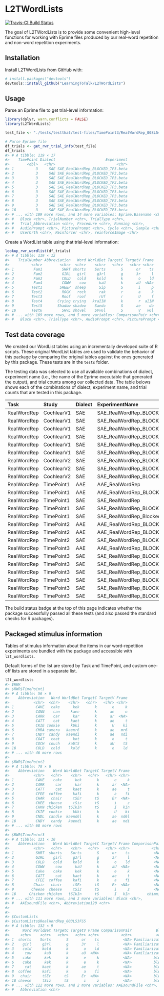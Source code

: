 
<!-- README.md is generated from README.Rmd. Please edit that file -->
L2TWordLists
============

[![Travis-CI Build Status](https://travis-ci.org/LearningToTalk/L2TWordLists.svg?branch=master)](https://travis-ci.org/LearningToTalk/L2TWordLists)

The goal of L2TWordLists is to provide some convenient high-level functions for working with Eprime files produced by our real-word repetition and non-word repetition experiments.

Installation
------------

Install L2TWordLists from GitHub with:

``` r
# install.packages("devtools")
devtools::install_github("LearningToTalk/L2TWordLists")
```

Usage
-----

Parse an Eprime file to get trial-level information:

``` r
library(dplyr, warn.conflicts = FALSE)
library(L2TWordLists)

test_file <- "./tests/testthat/test-files/TimePoint3/RealWordRep_008L54MS5.txt"

# Parse Eprime file
df_trials <- get_rwr_trial_info(test_file)
df_trials
#> # A tibble: 119 × 17
#>    TimePoint Dialect                       Experiment
#>        <dbl>   <chr>                            <chr>
#> 1          3     SAE SAE_RealWordRep_BLOCKED_TP3.beta
#> 2          3     SAE SAE_RealWordRep_BLOCKED_TP3.beta
#> 3          3     SAE SAE_RealWordRep_BLOCKED_TP3.beta
#> 4          3     SAE SAE_RealWordRep_BLOCKED_TP3.beta
#> 5          3     SAE SAE_RealWordRep_BLOCKED_TP3.beta
#> 6          3     SAE SAE_RealWordRep_BLOCKED_TP3.beta
#> 7          3     SAE SAE_RealWordRep_BLOCKED_TP3.beta
#> 8          3     SAE SAE_RealWordRep_BLOCKED_TP3.beta
#> 9          3     SAE SAE_RealWordRep_BLOCKED_TP3.beta
#> 10         3     SAE SAE_RealWordRep_BLOCKED_TP3.beta
#> # ... with 109 more rows, and 14 more variables: Eprime.Basename <chr>,
#> #   Block <chr>, TrialNumber <chr>, TrialType <chr>,
#> #   Trial_Abbreviation <chr>, Procedure <chr>, Running <chr>,
#> #   AudioPrompt <chr>, PicturePrompt <chr>, Cycle <chr>, Sample <chr>,
#> #   UserOrth <chr>, Reinforcer <chr>, reinforceImage <chr>
```

Create a WordList table using that trial-level information:

``` r
lookup_rwr_wordlist(df_trials)
#> # A tibble: 119 × 12
#>    TrialNumber Abbreviation   Word WorldBet TargetC TargetV Frame
#>          <chr>        <chr>  <chr>    <chr>   <chr>   <chr> <chr>
#> 1         Fam1         SHRT shorts    Sorts       S      or    ts
#> 2         Fam2         GIRL   girl     g3rl       g      3r     l
#> 3         Fam3         COLD   cold     kold       k       o    ld
#> 4         Fam4         COWW    cow      kaU       k      aU  <NA>
#> 5        Test1        SHEEP  sheep      Sip       S       i     p
#> 6        Test2         ROCK   rock      rak       r       a     k
#> 7        Test3         Roof   roof      rUf       r       U     f
#> 8        Test4       Crying crying   kraIIN       k       r  aIIN
#> 9        Test5       Shadow shadow    Saedo       S      ae    do
#> 10       Test6         SHVL shovel    SVv6l       S       V   v6l
#> # ... with 109 more rows, and 5 more variables: ComparisonPair <chr>,
#> #   Block <chr>, TrialType <chr>, AudioPrompt <chr>, PicturePrompt <chr>
```

Test data coverage
------------------

We created our WordList tables using an incrementally developed suite of R scripts. These original WordList tables are used to validate the behavior of this package by comparing the original tables against the ones generated by this package. These tests are in the `tests` folder.

The testing data was selected to use all available combinations of dialect, experiment name (i.e., the name of the Eprime executable that generated the output), and trial counts among our collected data. The table belows shows each of the combinations of dialect, experiment name, and trial counts that are tested in this package.

| Task        | Study      | Dialect | ExperimentName                         |  NumTrials|
|:------------|:-----------|:--------|:---------------------------------------|----------:|
| RealWordRep | CochlearV1 | SAE     | SAE\_RealWordRep\_BLOCKED\_3-13-13     |        103|
| RealWordRep | CochlearV1 | SAE     | SAE\_RealWordRep\_BLOCKED\_3-13-13     |         52|
| RealWordRep | CochlearV1 | SAE     | SAE\_RealWordRep\_BLOCKED\_PartI       |         37|
| RealWordRep | CochlearV1 | SAE     | SAE\_RealWordRep\_BLOCKED\_TP2         |         94|
| RealWordRep | CochlearV1 | SAE     | SAE\_RealWordRep\_BLOCKED\_TP3.epsilon |        118|
| RealWordRep | CochlearV1 | SAE     | SAE\_RealWordRep\_BLOCKED\_TP3.zeta    |        120|
| RealWordRep | CochlearV2 | SAE     | SAE\_RealWordRep\_BLOCKED\_TP2         |         94|
| RealWordRep | CochlearV2 | SAE     | SAE\_RealWordRep\_BLOCKED\_TP3.epsilon |        118|
| RealWordRep | CochlearV2 | SAE     | SAE\_RealWordRep\_BLOCKED\_TP3.zeta    |        120|
| RealWordRep | TimePoint1 | AAE     | AAE\_RealWordRep                       |        103|
| RealWordRep | TimePoint1 | AAE     | AAE\_RealWordRep\_BLOCKED\_3-13-13     |        103|
| RealWordRep | TimePoint1 | SAE     | SAE\_RealWordRep                       |        103|
| RealWordRep | TimePoint1 | SAE     | SAE\_RealWordRep\_BLOCKED\_3-13-13     |        103|
| RealWordRep | TimePoint1 | SAE     | SAE\_RealWordRep\_Blocked\_FINAL       |        103|
| RealWordRep | TimePoint2 | AAE     | AAE\_RealWordRep\_BLOCKED\_TP2         |         94|
| RealWordRep | TimePoint2 | AAE     | AAE\_RealWordRep\_BLOCKED\_TP2         |         52|
| RealWordRep | TimePoint2 | SAE     | SAE\_RealWordRep\_BLOCKED\_TP2         |         94|
| RealWordRep | TimePoint3 | AAE     | AAE\_RealWordRep\_BLOCKED\_TP3\_beta   |        118|
| RealWordRep | TimePoint3 | SAE     | SAE\_RealWordRep\_BLOCKED\_TP3.beta    |        120|
| RealWordRep | TimePoint3 | SAE     | SAE\_RealWordRep\_BLOCKED\_TP3.beta    |        119|
| RealWordRep | TimePoint3 | SAE     | SAE\_RealWordRep\_BLOCKED\_TP3.epsilon |        118|
| RealWordRep | TimePoint3 | SAE     | SAE\_RealWordRep\_BLOCKED\_TP3.epsilon |          5|
| RealWordRep | TimePoint3 | SAE     | SAE\_RealWordRep\_BLOCKED\_TP3.gamma   |        118|
| RealWordRep | TimePoint3 | SAE     | SAE\_RealWordRep\_BLOCKED\_TP3.zeta    |        120|

The build status badge at the top of this page indicates whether the package successfully passed all these tests (and also passed the standard checks for R packages).

Packaged stimulus information
-----------------------------

Tables of stimulus information about the items in our word-repetition experiments are bundled with the package and accessible with `l2t_wordlists`.

Default forms of the list are stored by Task and TimePoint, and custom one-off lists are stored in a separate list.

``` r
l2t_wordlists
#> $RWR
#> $RWR$TimePoint1
#> # A tibble: 56 × 6
#>    Abbreviation   Word WorldBet TargetC TargetV Frame
#>           <chr>  <chr>    <chr>   <chr>   <chr> <chr>
#> 1          CAKE   cake      kek       k       e     k
#> 2          CANN    can     kaen       k      ae     n
#> 3          CARR    car      kar       k      ar  <NA>
#> 4          CATT    cat     kaet       k      ae     t
#> 5          CKIE cookie     kUki       k       U    ki
#> 6          CMRA camera   kaemr6       k      ae   mr6
#> 7          CNDY  candy   kaendi       k      ae   ndi
#> 8          COAT   coat      kot       k       o     t
#> 9          COCH  couch    kaUtS       k      aU    tS
#> 10         COLD   cold     kold       k       o    ld
#> # ... with 46 more rows
#> 
#> $RWR$TimePoint2
#> # A tibble: 78 × 6
#>    Abbreviation    Word WorldBet TargetC TargetV Frame
#>           <chr>   <chr>    <chr>   <chr>   <chr> <chr>
#> 1          CAKE    cake      kek       k       e     k
#> 2          CARR     car      kar       k      ar  <NA>
#> 3          CATT     cat     kaet       k      ae     t
#> 4          CFEE  coffee     kafi       k       a    fi
#> 5          CHAR   chair     tSEr      tS      Er  <NA>
#> 6          CHEE  cheese     tSiz      tS       i     z
#> 7          CHKN chicken   tSIkIn      tS       I   kIn
#> 8          CKIE  cookie     kUki       k       U    ki
#> 9          CNDL  candle  kaend6l       k      ae  nd6l
#> 10         CNDY   candy   kaendi       k      ae   ndi
#> # ... with 68 more rows
#> 
#> $RWR$TimePoint3
#> # A tibble: 121 × 10
#>    Abbreviation    Word WorldBet TargetC TargetV Frame ComparisonPair
#>           <chr>   <chr>    <chr>   <chr>   <chr> <chr>          <chr>
#> 1          SHRT  shorts    Sorts       S      or    ts           <NA>
#> 2          GIRL    girl     g3rl       g      3r     l           <NA>
#> 3          COLD    cold     kold       k       o    ld           <NA>
#> 4          COWW     cow      kaU       k      aU  <NA>           <NA>
#> 5          Cake    cake      kek       k       e     k           <NA>
#> 6          CATT     cat     kaet       k      ae     t           <NA>
#> 7          CFEE  coffee     kafi       k       a    fi           <NA>
#> 8         Chair   chair     tSEr      tS      Er  <NA>           <NA>
#> 9        Cheese  cheese     tSiz      tS       i     z           <NA>
#> 10      Chicken chicken   tSIkIn      tS       I   kIn        chimmig
#> # ... with 111 more rows, and 3 more variables: Block <chr>,
#> #   AAEsoundFile <chr>, Abbreviation120 <chr>
#> 
#> 
#> $CustomLists
#> $CustomLists$RealWordRep_003L53FS5
#> # A tibble: 132 × 9
#>      Word WorldBet TargetC TargetV Frame ComparisonPair           Block
#>     <chr>    <chr>   <chr>   <chr> <chr>          <chr>           <chr>
#> 1  shorts    Sorts       S      or    ts           <NA> Familiarization
#> 2    girl     g3rl       g      3r     l           <NA> Familiarization
#> 3    cold     kold       k       o    ld           <NA> Familiarization
#> 4     cow      kaU       k      aU  <NA>           <NA> Familiarization
#> 5    cake      kek       k       e     k           <NA>          block1
#> 6    cake      kek       k       e     k           <NA>          block3
#> 7     cat     kaet       k      ae     t           <NA>          block2
#> 8  coffee     kafi       k       a    fi           <NA>          block2
#> 9   chair     tSEr      tS      Er  <NA>           <NA>          block2
#> 10 cheese     tSiz      tS       i     z           <NA>          block2
#> # ... with 122 more rows, and 2 more variables: AAEsoundFile <chr>,
#> #   Abbreviation <chr>
```
